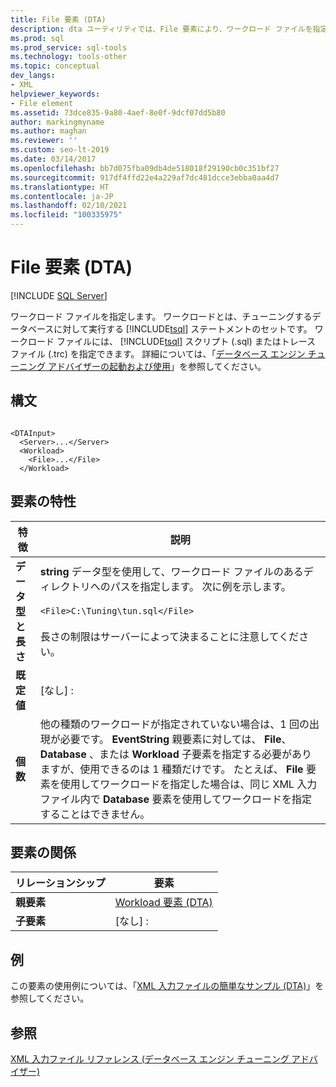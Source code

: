 ```yaml
---
title: File 要素 (DTA)
description: dta ユーティリティでは、File 要素により、ワークロード ファイルを指定します。これには、チューニングするデータベースに対して実行する Transact-SQL ステートメントが含まれています。
ms.prod: sql
ms.prod_service: sql-tools
ms.technology: tools-other
ms.topic: conceptual
dev_langs:
- XML
helpviewer_keywords:
- File element
ms.assetid: 73dce835-9a80-4aef-8e0f-9dcf07dd5b80
author: markingmyname
ms.author: maghan
ms.reviewer: ''
ms.custom: seo-lt-2019
ms.date: 03/14/2017
ms.openlocfilehash: bb7d075fba09db4de518018f29190cb0c351bf27
ms.sourcegitcommit: 917df4ffd22e4a229af7dc481dcce3ebba0aa4d7
ms.translationtype: HT
ms.contentlocale: ja-JP
ms.lasthandoff: 02/10/2021
ms.locfileid: "100335975"
---
```

# <a name="file-element-dta"></a>File 要素 (DTA)

 [!INCLUDE [SQL Server](../../includes/applies-to-version/sqlserver.md)]

ワークロード ファイルを指定します。 ワークロードとは、チューニングするデータベースに対して実行する [!INCLUDE[tsql](../../includes/tsql-md.md)] ステートメントのセットです。 ワークロード ファイルには、 [!INCLUDE[tsql](../../includes/tsql-md.md)] スクリプト (.sql) またはトレース ファイル (.trc) を指定できます。 詳細については、「[データベース エンジン チューニング アドバイザーの起動および使用](../../relational-databases/performance/start-and-use-the-database-engine-tuning-advisor.md)」を参照してください。  
  
## <a name="syntax"></a>構文  
  
```  
  
<DTAInput>  
  <Server>...</Server>  
  <Workload>  
    <File>...</File>  
  </Workload>  
```  
  
## <a name="element-characteristics"></a>要素の特性  
  
|特徴|説明|  
|--------------------|-----------------|  
|**データ型と長さ**|**string** データ型を使用して、ワークロード ファイルのあるディレクトリへのパスを指定します。 次に例を示します。<br /><br /> `<File>C:\Tuning\tun.sql</File>`<br /><br /> 長さの制限はサーバーによって決まることに注意してください。|  
|**既定値**|[なし] :|  
|**個数**|他の種類のワークロードが指定されていない場合は、1 回の出現が必要です。 **EventString** 親要素に対しては、 **File**、 **Database** 、または **Workload** 子要素を指定する必要がありますが、使用できるのは 1 種類だけです。 たとえば、 **File** 要素を使用してワークロードを指定した場合は、同じ XML 入力ファイル内で **Database** 要素を使用してワークロードを指定することはできません。|  
  
## <a name="element-relationships"></a>要素の関係  
  
|リレーションシップ|要素|  
|------------------|--------------|  
|**親要素**|[Workload 要素 &#40;DTA&#41;](../../tools/dta/workload-element-dta.md)|  
|**子要素**|[なし] :|  
  
## <a name="example"></a>例  
 この要素の使用例については、「[XML 入力ファイルの簡単なサンプル &#40;DTA&#41;](../../tools/dta/simple-xml-input-file-sample-dta.md)」を参照してください。  
  
## <a name="see-also"></a>参照  
 [XML 入力ファイル リファレンス &#40;データベース エンジン チューニング アドバイザー&#41;](../../tools/dta/xml-input-file-reference-database-engine-tuning-advisor.md)  
  
  
